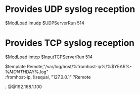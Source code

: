 # Provides UDP syslog reception
$ModLoad imudp
$UDPServerRun 514

# Provides TCP syslog reception
$ModLoad imtcp
$InputTCPServerRun 514


$template Remote,"/var/log/host/%fromhost-ip%/%$YEAR%-%$MONTH%-%$DAY%.log"                           
:fromhost-ip, !isequal, "127.0.0.1" ?Remote

*.*        @@192.168.1.100